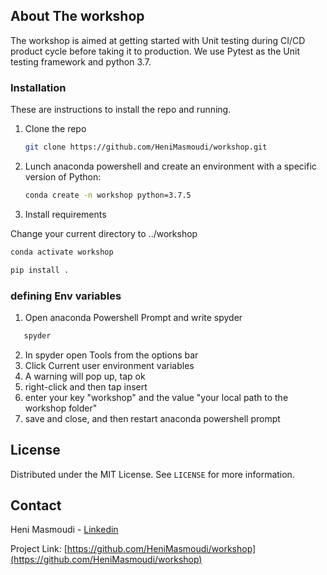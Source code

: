 
<!-- ABOUT THE PROJECT -->
## About The workshop

The workshop is aimed at getting started with Unit testing during CI/CD product cycle before taking it to production. We use Pytest as the Unit testing framework and python 3.7.


<!-- GETTING STARTED -->
### Installation

These are instructions to install the repo and running. 

1. Clone the repo
   ```sh
   git clone https://github.com/HeniMasmoudi/workshop.git 
   ```
2. Lunch anaconda powershell and create an environment with a specific version of Python:
   ```sh
   conda create -n workshop python=3.7.5
   ```

3. Install requirements

Change your current directory to ../workshop 
   ```sh
   conda activate workshop
   ```
   ```sh
   pip install .
   ```   

<!-- Env variables -->
### defining Env variables

1. Open anaconda Powershell Prompt and write spyder 
```sh
   spyder
   ```
2. In spyder open Tools from the options bar
3. Click Current user environment variables
4. A warning will pop up, tap ok
5. right-click and then tap insert
6. enter your key "workshop" and the value "your local path to the workshop folder"
7. save and close, and then restart anaconda powershell prompt


<!-- LICENSE -->
## License

Distributed under the MIT License. See `LICENSE` for more information.



<!-- CONTACT -->
## Contact

Heni Masmoudi - [Linkedin](https://www.linkedin.com/in/heni-masmoudi-bb0964152/)  

Project Link: [https://github.com/HeniMasmoudi/workshop](https://github.com/HeniMasmoudi/workshop)

